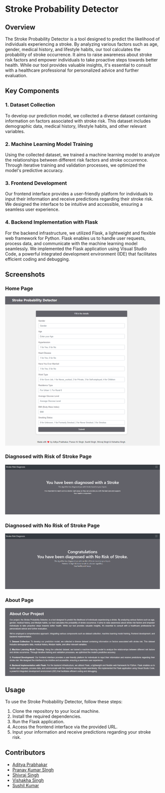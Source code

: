 # Stroke Probability Detector

## Overview

The Stroke Probability Detector is a tool designed to predict the likelihood of individuals experiencing a stroke. By analyzing various factors such as age, gender, medical history, and lifestyle habits, our tool calculates the probability of stroke occurrence. It aims to raise awareness about stroke risk factors and empower individuals to take proactive steps towards better health. While our tool provides valuable insights, it's essential to consult with a healthcare professional for personalized advice and further evaluation.

## Key Components

### 1. Dataset Collection

To develop our prediction model, we collected a diverse dataset containing information on factors associated with stroke risk. This dataset includes demographic data, medical history, lifestyle habits, and other relevant variables.

### 2. Machine Learning Model Training

Using the collected dataset, we trained a machine learning model to analyze the relationships between different risk factors and stroke occurrence. Through iterative training and validation processes, we optimized the model's predictive accuracy.

### 3. Frontend Development

Our frontend interface provides a user-friendly platform for individuals to input their information and receive predictions regarding their stroke risk. We designed the interface to be intuitive and accessible, ensuring a seamless user experience.

### 4. Backend Implementation with Flask

For the backend infrastructure, we utilized Flask, a lightweight and flexible web framework for Python. Flask enables us to handle user requests, process data, and communicate with the machine learning model seamlessly. We implemented the Flask application using Visual Studio Code, a powerful integrated development environment (IDE) that facilitates efficient coding and debugging.

## Screenshots

### Home Page
![Home Page](Screenshots/home.png)

### Diagnosed with Risk of Stroke Page
![Diagnosed with Risk of Stroke Page](Screenshots/stroke.png)

### Diagnosed with No Risk of Stroke Page
![Diagnosed with No Risk of Stroke Page](Screenshots/nostroke.png)

### About Page
![About Page](Screenshots/about.png)

## Usage

To use the Stroke Probability Detector, follow these steps:

1. Clone the repository to your local machine.
2. Install the required dependencies.
3. Run the Flask application.
4. Access the frontend interface via the provided URL.
5. Input your information and receive predictions regarding your stroke risk.

## Contributors

- [Aditya Prabhakar](https://github.com/Adit-Prabhakar)
- [Pranav Kumar SIngh](https://github.com/PranavKrSingh)
- [Shivraj Singh](https://github.com/SHIVRAJ420)
- [Vishakha Singh](https://github.com/vishakhas13)
- [Sushil Kumar](https://github.com/contributor2)

<!--## License

This project is licensed under the [MIT License](LICENSE).-->
